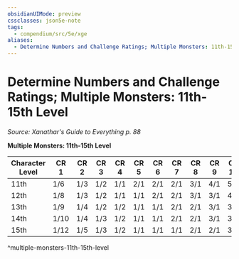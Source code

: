 ```yaml
---
obsidianUIMode: preview
cssclasses: json5e-note
tags:
  - compendium/src/5e/xge
aliases:
  - Determine Numbers and Challenge Ratings; Multiple Monsters: 11th-15th Level
---
```

# Determine Numbers and Challenge Ratings; Multiple Monsters: 11th-15th Level
*Source: Xanathar's Guide to Everything p. 88* 

**Multiple Monsters: 11th-15th Level**

| Character Level | CR 1 | CR 2 | CR 3 | CR 4 | CR 5 | CR 6 | CR 7 | CR 8 | CR 9 | CR 10 | CR 11 | CR 12 | CR 13 | CR 14 | CR 15 |
|-----------------|------|------|------|------|------|------|------|------|------|-------|-------|-------|-------|-------|-------|
| 11th | 1/6 | 1/3 | 1/2 | 1/1 | 2/1 | 2/1 | 2/1 | 3/1 | 4/1 | 5/1 | 6/1 | — | — | — | — |
| 12th | 1/8 | 1/3 | 1/2 | 1/1 | 1/1 | 2/1 | 2/1 | 3/1 | 3/1 | 4/1 | 5/1 | 6/1 | — | — | — |
| 13th | 1/9 | 1/4 | 1/2 | 1/2 | 1/1 | 1/1 | 2/1 | 2/1 | 3/1 | 3/1 | 4/1 | 5/1 | 6/1 | — | — |
| 14th | 1/10 | 1/4 | 1/3 | 1/2 | 1/1 | 1/1 | 2/1 | 2/1 | 3/1 | 3/1 | 4/1 | 4/1 | 5/1 | 6/1 | — |
| 15th | 1/12 | 1/5 | 1/3 | 1/2 | 1/1 | 1/1 | 1/1 | 2/1 | 2/1 | 3/1 | 3/1 | 4/1 | 5/1 | 5/1 | 6/1 |
^multiple-monsters-11th-15th-level
